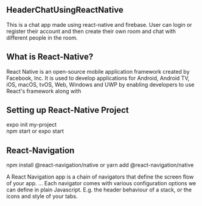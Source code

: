 ## HeaderChatUsingReactNative
This is a chat app made using react-native and firebase. User can login or register their account and then create their own room and chat with different people in the room.

## What is React-Native?
React Native is an open-source mobile application framework created by Facebook, Inc. It is used to develop applications for Android, Android TV, iOS, macOS, tvOS, Web, Windows and UWP by enabling developers to use React's framework along with

## Setting up React-Native Project
expo init my-project <br>
npm start or expo start

## React-Navigation
npm install @react-navigation/native
or
yarn add @react-navigation/native

A React Navigation app is a chain of navigators that define the screen flow of your app. ... Each navigator comes with various configuration options we can define in plain Javascript. E.g. the header behaviour of a stack, or the icons and style of your tabs.
